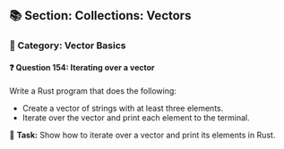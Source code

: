 ## 📚 Section: Collections: Vectors  
### 🔹 Category: Vector Basics  
#### ❓ Question 154: Iterating over a vector

Write a Rust program that does the following:

- Create a vector of strings with at least three elements.
- Iterate over the vector and print each element to the terminal.

🔧 **Task:** Show how to iterate over a vector and print its elements in Rust.
